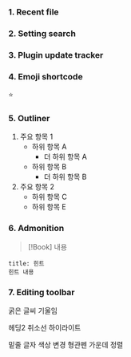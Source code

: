### 1. Recent file
### 2. Setting search
### 3. Plugin update tracker
### 4. Emoji shortcode
⭐
### 5. Outliner

1. 주요 항목 1
	- 하위 항목 A
		- 더 하위 항목 A
	- 하위 항목 B
		- 더 하위 항목 B
2. 주요 항목 2
	- 하위 항목 C
	- 하위 항목 E

### 6. Admonition
> [!Book]
>  내용
>  

```ad-hint
title: 힌트
힌트 내용
```
### 7. Editing toolbar

굵은 글씨
기울임

헤딩2
취소선
하이라이트

밑줄
글자 색상 변경
형관펜
가운데 정렬